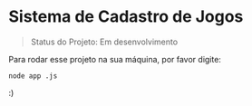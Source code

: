 <h1>Sistema de Cadastro de Jogos</h1>

> Status do Projeto: Em desenvolvimento

Para rodar esse projeto na sua máquina, por favor digite:

```
node app .js
```

:)